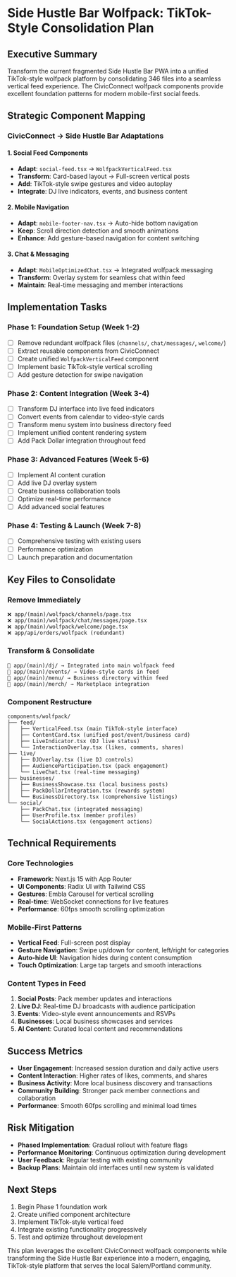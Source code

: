 # Side Hustle Bar Wolfpack: TikTok-Style Consolidation Plan

## Executive Summary
Transform the current fragmented Side Hustle Bar PWA into a unified TikTok-style wolfpack platform by consolidating 346 files into a seamless vertical feed experience. The CivicConnect wolfpack components provide excellent foundation patterns for modern mobile-first social feeds.

## Strategic Component Mapping

### CivicConnect → Side Hustle Bar Adaptations

#### 1. Social Feed Components
- **Adapt**: `social-feed.tsx` → `WolfpackVerticalFeed.tsx`
- **Transform**: Card-based layout → Full-screen vertical posts
- **Add**: TikTok-style swipe gestures and video autoplay
- **Integrate**: DJ live indicators, events, and business content

#### 2. Mobile Navigation
- **Adapt**: `mobile-footer-nav.tsx` → Auto-hide bottom navigation
- **Keep**: Scroll direction detection and smooth animations
- **Enhance**: Add gesture-based navigation for content switching

#### 3. Chat & Messaging
- **Adapt**: `MobileOptimizedChat.tsx` → Integrated wolfpack messaging
- **Transform**: Overlay system for seamless chat within feed
- **Maintain**: Real-time messaging and member interactions

## Implementation Tasks

### Phase 1: Foundation Setup (Week 1-2)
- [ ] Remove redundant wolfpack files (`channels/`, `chat/messages/`, `welcome/`)
- [ ] Extract reusable components from CivicConnect
- [ ] Create unified `WolfpackVerticalFeed` component
- [ ] Implement basic TikTok-style vertical scrolling
- [ ] Add gesture detection for swipe navigation

### Phase 2: Content Integration (Week 3-4)
- [ ] Transform DJ interface into live feed indicators
- [ ] Convert events from calendar to video-style cards
- [ ] Transform menu system into business directory feed
- [ ] Implement unified content rendering system
- [ ] Add Pack Dollar integration throughout feed

### Phase 3: Advanced Features (Week 5-6)
- [ ] Implement AI content curation
- [ ] Add live DJ overlay system
- [ ] Create business collaboration tools
- [ ] Optimize real-time performance
- [ ] Add advanced social features

### Phase 4: Testing & Launch (Week 7-8)
- [ ] Comprehensive testing with existing users
- [ ] Performance optimization
- [ ] Launch preparation and documentation

## Key Files to Consolidate

### Remove Immediately
```
❌ app/(main)/wolfpack/channels/page.tsx
❌ app/(main)/wolfpack/chat/messages/page.tsx
❌ app/(main)/wolfpack/welcome/page.tsx
❌ app/api/orders/wolfpack (redundant)
```

### Transform & Consolidate
```
🔄 app/(main)/dj/ → Integrated into main wolfpack feed
🔄 app/(main)/events/ → Video-style cards in feed
🔄 app/(main)/menu/ → Business directory within feed
🔄 app/(main)/merch/ → Marketplace integration
```

### Component Restructure
```
components/wolfpack/
├── feed/
│   ├── VerticalFeed.tsx (main TikTok-style interface)
│   ├── ContentCard.tsx (unified post/event/business card)
│   ├── LiveIndicator.tsx (DJ live status)
│   └── InteractionOverlay.tsx (likes, comments, shares)
├── live/
│   ├── DJOverlay.tsx (live DJ controls)
│   ├── AudienceParticipation.tsx (pack engagement)
│   └── LiveChat.tsx (real-time messaging)
├── businesses/
│   ├── BusinessShowcase.tsx (local business posts)
│   ├── PackDollarIntegration.tsx (rewards system)
│   └── BusinessDirectory.tsx (comprehensive listings)
└── social/
    ├── PackChat.tsx (integrated messaging)
    ├── UserProfile.tsx (member profiles)
    └── SocialActions.tsx (engagement actions)
```

## Technical Requirements

### Core Technologies
- **Framework**: Next.js 15 with App Router
- **UI Components**: Radix UI with Tailwind CSS
- **Gestures**: Embla Carousel for vertical scrolling
- **Real-time**: WebSocket connections for live features
- **Performance**: 60fps smooth scrolling optimization

### Mobile-First Patterns
- **Vertical Feed**: Full-screen post display
- **Gesture Navigation**: Swipe up/down for content, left/right for categories
- **Auto-hide UI**: Navigation hides during content consumption
- **Touch Optimization**: Large tap targets and smooth interactions

### Content Types in Feed
1. **Social Posts**: Pack member updates and interactions
2. **Live DJ**: Real-time DJ broadcasts with audience participation
3. **Events**: Video-style event announcements and RSVPs
4. **Businesses**: Local business showcases and services
5. **AI Content**: Curated local content and recommendations

## Success Metrics
- **User Engagement**: Increased session duration and daily active users
- **Content Interaction**: Higher rates of likes, comments, and shares
- **Business Activity**: More local business discovery and transactions
- **Community Building**: Stronger pack member connections and collaboration
- **Performance**: Smooth 60fps scrolling and minimal load times

## Risk Mitigation
- **Phased Implementation**: Gradual rollout with feature flags
- **Performance Monitoring**: Continuous optimization during development
- **User Feedback**: Regular testing with existing community
- **Backup Plans**: Maintain old interfaces until new system is validated

## Next Steps
1. Begin Phase 1 foundation work
2. Create unified component architecture
3. Implement TikTok-style vertical feed
4. Integrate existing functionality progressively
5. Test and optimize throughout development

This plan leverages the excellent CivicConnect wolfpack components while transforming the Side Hustle Bar experience into a modern, engaging, TikTok-style platform that serves the local Salem/Portland community.